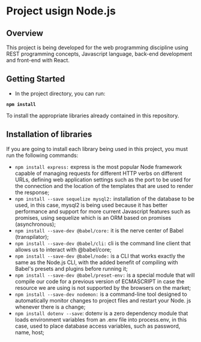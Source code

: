 ﻿# Project usign Node.js

## Overview

This project is being developed for the web programming discipline using REST programming concepts, Javascript language, back-end development and front-end with React.

## Getting Started

- In the project directory, you can run:

 **`npm install`**

To install the appropriate libraries already contained in this repository.

## Installation of libraries

If you are going to install each library being used in this project, you must run the following commands:

- `npm install express:` express is the most popular Node framework capable of managing requests for different HTTP verbs on different URLs, defining web application settings such as the port to be used for the connection and the location of the templates that are used to render the response;
- `npm install --save sequelize mysql2:` installation of the database to be used, in this case, mysql2 is being used because it has better performance and support for more current Javascript features such as promises, using sequelize which is an ORM based on promises (asynchronous);
- `npm install --save-dev @babel/core:` it is the nerve center of Babel (transpilator);
- `npm install --save-dev @babel/cli:` cli is the command line client that allows us to interact with @babel/core;
- `npm install --save-dev @babel/node:` is a CLI that works exactly the same as the Node.js CLI, with the added benefit of compiling with Babel's presets and plugins before running it;
- `npm install --save-dev @babel/preset-env:` is a special module that will compile our code for a previous version of ECMASCRIPT in case the resource we are using is not supported by the browsers on the market;
- `npm install --save-dev nodemon:` is a command-line tool designed to automatically monitor changes to project files and restart your Node. js whenever there is a change;
- `npm install dotenv --save`: dotenv is a zero dependency module that loads environment variables from an .env file into process.env, in this case, used to place database access variables, such as password, name, host;
